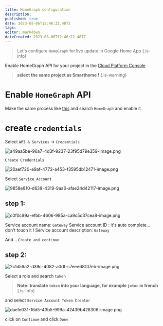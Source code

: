 ```yaml
---
title: HomeGraph configuration
description: 
published: true
date: 2023-08-06T12:46:22.487Z
tags: 
editor: markdown
dateCreated: 2023-08-06T12:46:22.487Z
---
```


> Let's configure `HomeGraph` for live update in Google Home App
{.is-info}


Enable HomeGraph API for your project in the [Cloud Platform Console](https://console.cloud.google.com/)

> **select the same project as Smarthome !**
{.is-warning}


# Enable `HomeGraph` API
Make the same process like [this](/MMM-GoogleAssistant/SetupCredentials#prepare-project-with-api)
and search `HomeGraph` and enable it 

# create `credentials`

Select `API & Services` -> `Credentials`

![a49aa5be-96a7-4d3f-9237-23f95d79e359-image.png](/assets/uploads/files/1680351247962-a49aa5be-96a7-4d3f-9237-23f95d79e359-image.png) 

`Create Credentials`

![20aef720-e9af-4772-a453-f3595db12471-image.png](/assets/uploads/files/1680351336467-20aef720-e9af-4772-a453-f3595db12471-image.png) 

Select `Service Account`

![9858e810-d638-4319-9aa6-afae24d42117-image.png](/assets/uploads/files/1680264784045-9858e810-d638-4319-9aa6-afae24d42117-image.png) 

## step 1:

![c0f0c99a-efbb-4606-985a-ca9c5c37cea8-image.png](/assets/uploads/files/1680264852803-c0f0c99a-efbb-4606-985a-ca9c5c37cea8-image.png) 

Service account name: `Gateway`
Service account ID : it's auto complete... don't touch it !
Service account description: `Gateway` 

And... `Create and continue`

## step 2:
![2c1d59a2-d39c-4082-a0df-c7eee68107eb-image.png](/assets/uploads/files/1680264968509-2c1d59a2-d39c-4082-a0df-c7eee68107eb-image.png)

Select a role and search `token`
> **Note: translate `token` into your language, for example `jeton` in french**
{.is-info}

and select `Service Account Token Creator`

![daefe031-16d5-43b5-999a-42439b428306-image.png](/assets/uploads/files/1680265081044-daefe031-16d5-43b5-999a-42439b428306-image.png) 

click on `Continue` and click `Done`